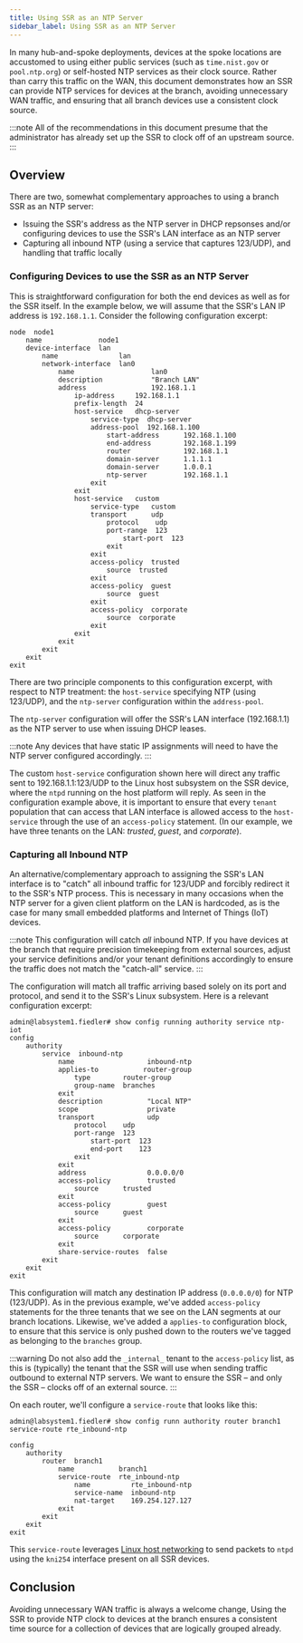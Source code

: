 ```yaml
---
title: Using SSR as an NTP Server
sidebar_label: Using SSR as an NTP Server
---
```

In many hub-and-spoke deployments, devices at the spoke locations are accustomed to using either public services (such as `time.nist.gov` or `pool.ntp.org`) or self-hosted NTP services as their clock source. Rather than carry this traffic on the WAN, this document demonstrates how an SSR can provide NTP services for devices at the branch, avoiding unnecessary WAN traffic, and ensuring that all branch devices use a consistent clock source.

:::note
All of the recommendations in this document presume that the administrator has already set up the SSR to clock off of an upstream source.
:::

## Overview

There are two, somewhat complementary approaches to using a branch SSR as an NTP server:

- Issuing the SSR's address as the NTP server in DHCP repsonses and/or configuring devices to use the SSR's LAN interface as an NTP server
- Capturing all inbound NTP (using a service that captures 123/UDP), and handling that traffic locally

### Configuring Devices to use the SSR as an NTP Server

This is straightforward configuration for both the end devices as well as for the SSR itself. In the example below, we will assume that the SSR's LAN IP address is `192.168.1.1`. Consider the following configuration excerpt:

```config {19,24-29}
node  node1
    name              node1
    device-interface  lan
        name               lan
        network-interface  lan0
            name                   lan0
            description            "Branch LAN"
            address                192.168.1.1
                ip-address     192.168.1.1
                prefix-length  24
                host-service   dhcp-server
                    service-type  dhcp-server
                    address-pool  192.168.1.100
                        start-address      192.168.1.100
                        end-address        192.168.1.199
                        router             192.168.1.1
                        domain-server      1.1.1.1
                        domain-server      1.0.0.1
                        ntp-server         192.168.1.1
                    exit
                exit
                host-service   custom
                    service-type   custom
                    transport      udp
                        protocol    udp
                        port-range  123
                            start-port  123
                        exit
                    exit
                    access-policy  trusted
                        source  trusted
                    exit
                    access-policy  guest
                        source  guest
                    exit
                    access-policy  corporate
                        source  corporate
                    exit
                exit
            exit
        exit
    exit
exit
```

There are two principle components to this configuration excerpt, with respect to NTP treatment: the `host-service` specifying NTP (using 123/UDP), and the `ntp-server` configuration within the `address-pool`.

The `ntp-server` configuration will offer the SSR's LAN interface (192.168.1.1) as the NTP server to use when issuing DHCP leases.

:::note
Any devices that have static IP assignments will need to have the NTP server configured accordingly.
:::

The custom `host-service` configuration shown here will direct any traffic sent to 192.168.1.1:123/UDP to the Linux host subsystem on the SSR device, where the `ntpd` running on the host platform will reply. As seen in the configuration example above, it is important to ensure that every `tenant` population that can access that LAN interface is allowed access to the `host-service` through the use of an `access-policy` statement. (In our example, we have three tenants on the LAN: *trusted*, *guest*, and *corporate*).

### Capturing all Inbound NTP

An alternative/complementary approach to assigning the SSR's LAN interface is to "catch" all inbound traffic for 123/UDP and forcibly redirect it to the SSR's NTP process. This is necessary in many occasions when the NTP server for a given client platform on the LAN is hardcoded, as is the case for many small embedded platforms and Internet of Things (IoT) devices.

:::note
This configuration will catch *all* inbound NTP. If you have devices at the branch that require precision timekeeping from external sources, adjust your service definitions and/or your tenant definitions accordingly to ensure the traffic does not match the "catch-all" service.
:::

The configuration will match all traffic arriving based solely on its port and protocol, and send it to the SSR's Linux subsystem. Here is a relevant configuration excerpt:

```
admin@labsystem1.fiedler# show config running authority service ntp-iot
config
    authority
        service  inbound-ntp
            name                  inbound-ntp
            applies-to           router-group
                type        router-group
                group-name  branches
            exit
            description           "Local NTP"
            scope                 private
            transport             udp
                protocol    udp
                port-range  123
                    start-port  123
                    end-port    123
                exit
            exit
            address               0.0.0.0/0
            access-policy         trusted
                source      trusted
            exit
            access-policy         guest
                source      guest
            exit
            access-policy         corporate
                source      corporate
            exit
            share-service-routes  false
        exit
    exit
exit
```

This configuration will match any destination IP address (`0.0.0.0/0`) for NTP (123/UDP). As in the previous example, we've added `access-policy` statements for the three tenants that we see on the LAN segments at our branch locations. Likewise, we've added a `applies-to` configuration block, to ensure that this service is only pushed down to the routers we've tagged as belonging to the `branches` group.

:::warning
Do not also add the `_internal_` tenant to the `access-policy` list, as this is (typically) the tenant that the SSR will use when sending traffic outbound to external NTP servers. We want to ensure the SSR – and only the SSR – clocks off of an external source.
:::

On each router, we'll configure a `service-route` that looks like this:

```
admin@labsystem1.fiedler# show config runn authority router branch1 service-route rte_inbound-ntp

config
    authority
        router  branch1
            name           branch1
            service-route  rte_inbound-ntp
                name          rte_inbound-ntp
                service-name  inbound-ntp
                nat-target    169.254.127.127
            exit
        exit
    exit
exit
```

This `service-route` leverages [Linux host networking](concepts_linux_host_networking.md) to send packets to `ntpd` using the `kni254` interface present on all SSR devices.

## Conclusion

Avoiding unnecessary WAN traffic is always a welcome change, Using the SSR to provide NTP clock to devices at the branch ensures a consistent time source for a collection of devices that are logically grouped already.